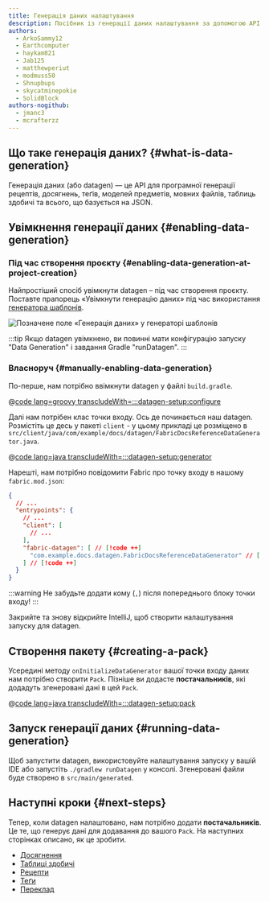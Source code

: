 ```yaml
---
title: Генерація даних налаштування
description: Посібник із генерації даних налаштування за допомогою API Fabric.
authors:
  - ArkoSammy12
  - Earthcomputer
  - haykam821
  - Jab125
  - matthewperiut
  - modmuss50
  - Shnupbups
  - skycatminepokie
  - SolidBlock
authors-nogithub:
  - jmanc3
  - mcrafterzz
---
```


## Що таке генерація даних? {#what-is-data-generation}

Генерація даних (або datagen) — це API для програмної генерації рецептів, досягнень, теґів, моделей предметів, мовних файлів, таблиць здобичі та всього, що базується на JSON.

## Увімкнення генерації даних {#enabling-data-generation}

### Під час створення проєкту {#enabling-data-generation-at-project-creation}

Найпростіший спосіб увімкнути datagen – під час створення проєкту. Поставте прапорець «Увімкнути генерацію даних» під час використання [генератора шаблонів](https://fabricmc.net/develop/template/).

![Позначене поле «Генерація даних» у генераторі шаблонів](/assets/develop/data-generation/data_generation_setup_01.png)

:::tip
Якщо datagen увімкнено, ви повинні мати конфігурацію запуску "Data Generation" і завдання Gradle "runDatagen".
:::

### Власноруч {#manually-enabling-data-generation}

По-перше, нам потрібно ввімкнути datagen у файлі `build.gradle`.

@[code lang=groovy transcludeWith=:::datagen-setup:configure](@/reference/build.gradle)

Далі нам потрібен клас точки входу. Ось де починається наш datagen. Розмістіть це десь у пакеті `client` - у цьому прикладі це розміщено в `src/client/java/com/example/docs/datagen/FabricDocsReferenceDataGenerator.java`.

@[code lang=java transcludeWith=:::datagen-setup:generator](@/reference/1.21.8/src/client/java/com/example/docs/datagen/FabricDocsReferenceDataGenerator.java)

Нарешті, нам потрібно повідомити Fabric про точку входу в нашому `fabric.mod.json`:

```json
{
  // ...
  "entrypoints": {
    // ...
    "client": [
      // ...
    ],
    "fabric-datagen": [ // [!code ++]
      "com.example.docs.datagen.FabricDocsReferenceDataGenerator" // [!code ++]
    ] // [!code ++]
  }
}
```

:::warning
Не забудьте додати кому (`,`) після попереднього блоку точки входу!
:::

Закрийте та знову відкрийте IntelliJ, щоб створити налаштування запуску для datagen.

## Створення пакету {#creating-a-pack}

Усередині методу `onInitializeDataGenerator` вашої точки входу даних нам потрібно створити `Pack`. Пізніше ви додасте **постачальників**, які додадуть згенеровані дані в цей `Pack`.

@[code lang=java transcludeWith=:::datagen-setup:pack](@/reference/1.21.8/src/client/java/com/example/docs/datagen/FabricDocsReferenceDataGenerator.java)

## Запуск генерації даних {#running-data-generation}

Щоб запустити datagen, використовуйте налаштування запуску у вашій IDE або запустіть `./gradlew runDatagen` у консолі. Згенеровані файли буде створено в `src/main/generated`.

## Наступні кроки {#next-steps}

Тепер, коли datagen налаштовано, нам потрібно додати **постачальників**. Це те, що генерує дані для додавання до вашого `Pack`. На наступних сторінках описано, як це зробити.

- [Досягнення](./advancements)
- [Таблиці здобичі](./loot-tables)
- [Рецепти](./recipes)
- [Теґи](./tags)
- [Переклад](./translations)
